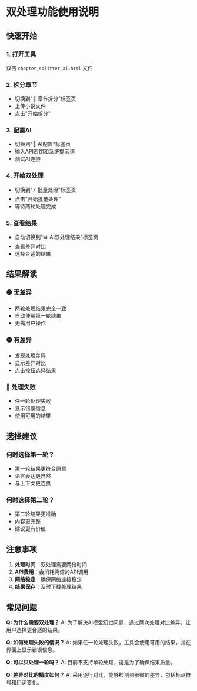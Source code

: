 # 双处理功能使用说明

## 快速开始

### 1. 打开工具
双击 `chapter_splitter_ai.html` 文件

### 2. 拆分章节
- 切换到"📖 章节拆分"标签页
- 上传小说文件
- 点击"开始拆分"

### 3. 配置AI
- 切换到"🤖 AI配置"标签页
- 输入API密钥和系统提示词
- 测试AI连接

### 4. 开始双处理
- 切换到"⚡ 批量处理"标签页
- 点击"开始批量处理"
- 等待两轮处理完成

### 5. 查看结果
- 自动切换到"📊 AI双处理结果"标签页
- 查看差异对比
- 选择合适的结果

## 结果解读

### 🟢 无差异
- 两轮处理结果完全一致
- 自动使用第一轮结果
- 无需用户操作

### 🟡 有差异
- 发现处理差异
- 显示差异对比
- 点击按钮选择结果

### 🔴 处理失败
- 任一轮处理失败
- 显示错误信息
- 使用可用的结果

## 选择建议

### 何时选择第一轮？
- 第一轮结果更符合原意
- 语言表达更自然
- 与上下文更连贯

### 何时选择第二轮？
- 第二轮结果更准确
- 内容更完整
- 建议更有价值

## 注意事项

1. **处理时间**：双处理需要两倍时间
2. **API费用**：会消耗两倍的API调用
3. **网络稳定**：确保网络连接稳定
4. **结果保存**：及时下载处理结果

## 常见问题

**Q: 为什么需要双处理？**
A: 为了解决AI模型幻觉问题，通过两次处理对比差异，让用户选择更合适的结果。

**Q: 如何处理失败的情况？**
A: 如果任一轮处理失败，工具会使用可用的结果，并在界面上显示错误信息。

**Q: 可以只处理一轮吗？**
A: 目前不支持单轮处理，这是为了确保结果质量。

**Q: 差异对比的精度如何？**
A: 采用逐行对比，能够检测到细微的差异，包括标点符号和用词变化。 